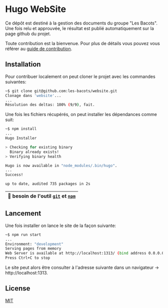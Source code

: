# Hugo WebSite

Ce dépôt est destiné à la gestion des documents du groupe "Les Bacots". Une fois relu et approuvée, le résultat est publié automatiquement sur la page github du projet.

Toute contribution est la bienvenue. Pour plus de détails vous pouvez vous référer au [guide de contribution](CONTRIBUTING.md).

## Installation

Pour contribuer localement on peut cloner le projet avec les commandes suivantes:

```bash
~$ git clone git@github.com:les-bacots/website.git
Clonage dans 'website'...
...
Résolution des deltas: 100% (9/9), fait.
```

Une fois les fichiers récupérés, on peut installer les dépendances comme suit:

```bash
~$ npm install
...
Hugo Installer

> Checking for existing binary
  Binary already exists!
> Verifying binary health

Hugo is now available in "node_modules/.bin/hugo".
...
Success!

up to date, audited 735 packages in 2s
```

| :memo: besoin de l'outil [`git`](https://git-scm.com/downloads) et [`npm`](https://github.com/nvm-sh/nvm#installing-and-updating) |
|-----------------------------------------------------------------------------------------------------------------------------------|


## Lancement

Une fois installer on lance le site de la façon suivante:

```bash
~$ npm run start
...
Environment: "development"
Serving pages from memory
Web Server is available at http://localhost:1313/ (bind address 0.0.0.0)
Press Ctrl+C to stop
```

Le site peut alors être consulter à l'adresse suivante dans un navigateur -> http://localhost:1313.

## License

[MIT](LICENSE)
